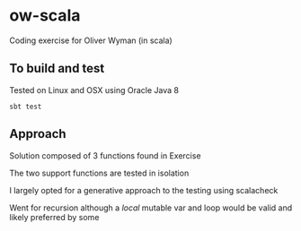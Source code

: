 # ow-scala 
Coding exercise for Oliver Wyman (in scala)

## To build and test

Tested on Linux and OSX using Oracle Java 8

   ```sbt test```          

## Approach

Solution composed of 3 functions found in Exercise

The two support functions are tested in isolation

I largely opted for a generative approach to the testing using scalacheck

Went for recursion although a *local* mutable var and loop would be valid and likely preferred by some






